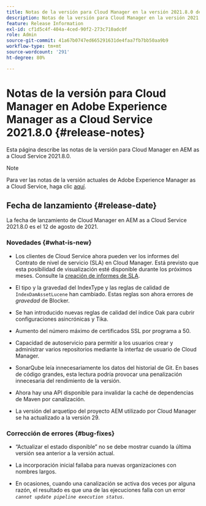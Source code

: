 ```yaml
---
title: Notas de la versión para Cloud Manager en la versión 2021.8.0 de AEM as a Cloud Service
description: Notas de la versión para Cloud Manager en la versión 2021.8.0 de AEM as a Cloud Service
feature: Release Information
exl-id: cf1d5c4f-404a-4ced-90f2-273c710adc0f
role: Admin
source-git-commit: 41a67b0747ed665291631de4faa7fb7bb50aa9b9
workflow-type: tm+mt
source-wordcount: '291'
ht-degree: 80%

---
```


# Notas de la versión para Cloud Manager en Adobe Experience Manager as a Cloud Service 2021.8.0 {#release-notes}

Esta página describe las notas de la versión para Cloud Manager en AEM as a Cloud Service 2021.8.0.

>[!NOTE]
>Para ver las notas de la versión actuales de Adobe Experience Manager as a Cloud Service, haga clic [aquí](https://experienceleague.adobe.com/es/docs/experience-manager-cloud-service/content/release-notes/release-notes/release-notes-current).

## Fecha de lanzamiento {#release-date}

La fecha de lanzamiento de Cloud Manager en AEM as a Cloud Service 2021.8.0 es el 12 de agosto de 2021.

### Novedades {#what-is-new}

* Los clientes de Cloud Service ahora pueden ver los informes del Contrato de nivel de servicio (SLA) en Cloud Manager. Está previsto que esta posibilidad de visualización esté disponible durante los próximos meses.
Consulte la [creación de informes de SLA](https://experienceleague.adobe.com/es/docs/experience-manager-cloud-service/content/implementing/using-cloud-manager/sla-reporting).

* El tipo y la gravedad del IndexType y las reglas de calidad de `IndexDamAssetLucene` han cambiado. Estas reglas son ahora errores de *gravedad* de Blocker.

* Se han introducido nuevas reglas de calidad del índice Oak para cubrir configuraciones asincrónicas y Tika.

* Aumento del número máximo de certificados SSL por programa a 50.

* Capacidad de autoservicio para permitir a los usuarios crear y administrar varios repositorios mediante la interfaz de usuario de Cloud Manager.

* SonarQube leía innecesariamente los datos del historial de Git. En bases de código grandes, esta lectura podría provocar una penalización innecesaria del rendimiento de la versión.

* Ahora hay una API disponible para invalidar la caché de dependencias de Maven por canalización.

* La versión del arquetipo del proyecto AEM utilizado por Cloud Manager se ha actualizado a la versión 29.

### Corrección de errores {#bug-fixes}

* “Actualizar el estado disponible” no se debe mostrar cuando la última versión sea anterior a la versión actual.

* La incorporación inicial fallaba para nuevas organizaciones con nombres largos.

* En ocasiones, cuando una canalización se activa dos veces por alguna razón, el resultado es que una de las ejecuciones falla con un error *`cannot update pipeline execution status`*.

